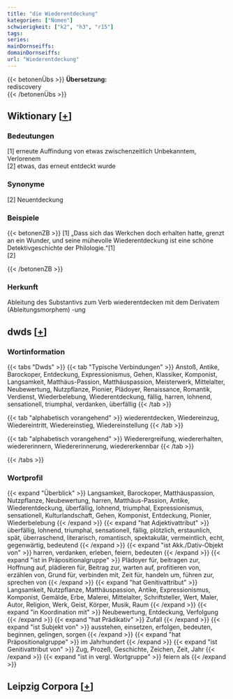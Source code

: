 ```yaml
---
title: "die Wiederentdeckung"
kategorien: ["Nomen"]
schwierigkeit: ["k2", "h3", "r15"]
tags:
series:
mainDornseiffs:
domainDornseiffs:
url: "Wiederentdeckung"
---
```


{{< betonenÜbs >}}
**Übersetzung:**  
rediscovery  
{{< /betonenÜbs >}}

## Wiktionary [[+](https://de.wiktionary.org/wiki/Wiederentdeckung)]

### Bedeutungen
[1] erneute Auffindung von etwas zwischenzeitlich Unbekanntem, Verlorenem  
[2] etwas, das erneut entdeckt wurde  

### Synonyme
[2] Neuentdeckung  

### Beispiele
{{< betonenZB >}}
[1] „Dass sich das Werkchen doch erhalten hatte, grenzt an ein Wunder, und seine mühevolle Wiederentdeckung ist eine schöne Detektivgeschichte der Philologie.“[1]  
[2]  

{{< /betonenZB >}}
### Herkunft
Ableitung des Substantivs zum Verb wiederentdecken mit dem Derivatem (Ableitungsmorphem) -ung  



## dwds [[+](https://www.dwds.de/wb/Wiederentdeckung)]

### Wortinformation
{{< tabs "Dwds" >}}
{{< tab "Typische Verbindungen" >}}
Anstoß, Antike, Barockoper, Entdeckung, Expressionismus, Gehen, Klassiker, Komponist, Langsamkeit, Matthäus-Passion, Matthäuspassion, Meisterwerk, Mittelalter, Neubewertung, Nutzpflanze, Pionier, Plädoyer, Renaissance, Romantik, Verdienst, Wiederbelebung, Wiederentdeckung, fällig, harren, lohnend, sensationell, triumphal, verdanken, überfällig
{{< /tab >}}

{{< tab "alphabetisch vorangehend" >}}
wiederentdecken, Wiedereinzug, Wiedereintritt, Wiedereinstieg, Wiedereinstellung
{{< /tab >}}

{{< tab "alphabetisch vorangehend" >}}
Wiederergreifung, wiedererhalten, wiedererinnern, Wiedererinnerung, wiedererkennbar
{{< /tab >}}

{{< /tabs >}}

### Wortprofil
{{< expand "Überblick" >}} Langsamkeit, Barockoper, Matthäuspassion, Nutzpflanze, Neubewertung, harren, Matthäus-Passion, Antike, Wiederentdeckung, überfällig, lohnend, triumphal, Expressionismus, sensationell, Kulturlandschaft, Gehen, Komponist, Entdeckung, Pionier, Wiederbelebung {{< /expand >}}
{{< expand "hat Adjektivattribut" >}} überfällig, lohnend, triumphal, sensationell, fällig, plötzlich, erstaunlich, spät, überraschend, literarisch, romantisch, spektakulär, vermeintlich, echt, gegenwärtig, bedeutend {{< /expand >}}
{{< expand "ist Akk./Dativ-Objekt von" >}} harren, verdanken, erleben, feiern, bedeuten {{< /expand >}}
{{< expand "ist in Präpositionalgruppe" >}} Plädoyer für, beitragen zur, Hoffnung auf, plädieren für, Beitrag zur, warten auf, profitieren von, erzählen von, Grund für, verbinden mit, Zeit für, handeln um, führen zur, sprechen von {{< /expand >}}
{{< expand "hat Genitivattribut" >}} Langsamkeit, Nutzpflanze, Matthäuspassion, Antike, Expressionismus, Komponist, Gemälde, Erbe, Malerei, Mittelalter, Schriftsteller, Wert, Maler, Autor, Religion, Werk, Geist, Körper, Musik, Raum {{< /expand >}}
{{< expand "in Koordination mit" >}} Neubewertung, Entdeckung, Verfolgung {{< /expand >}}
{{< expand "hat Prädikativ" >}} Zufall {{< /expand >}}
{{< expand "ist Subjekt von" >}} ausstehen, einsetzen, erfolgen, bedeuten, beginnen, gelingen, sorgen {{< /expand >}}
{{< expand "hat Präpositionalgruppe" >}} im Jahrhundert {{< /expand >}}
{{< expand "ist Genitivattribut von" >}} Zug, Prozeß, Geschichte, Zeichen, Zeit, Jahr {{< /expand >}}
{{< expand "ist in vergl. Wortgruppe" >}} feiern als {{< /expand >}}

## Leipzig Corpora [[+](https://corpora.uni-leipzig.de/en/res?word=Wiederentdeckung&corpusId=deu_newscrawl-public_2018)]

